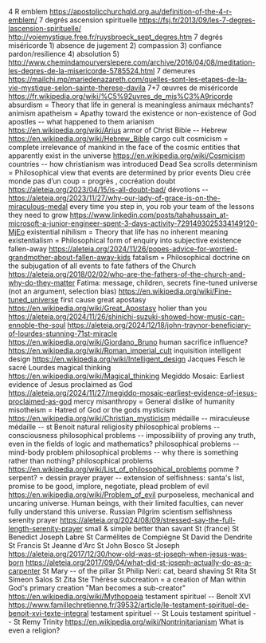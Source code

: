 4 R emblem https://apostolicchurchqld.org.au/definition-of-the-4-r-emblem/
7 degrés ascension spirituelle https://fsj.fr/2013/09/les-7-degres-lascension-spirituelle/ http://voiemystique.free.fr/ruysbroeck_sept_degres.htm
7 degrés miséricorde 1) absence de jugement 2) compassion 3) confiance pardon/resilience 4) absolution 5) http://www.chemindamourverslepere.com/archive/2016/04/08/meditation-les-degres-de-la-misericorde-5785524.html
7 demeures https://mailchi.mp/mariedenazareth.com/quelles-sont-les-etapes-de-la-vie-mystique-selon-sainte-therese-davila
7+7 œuvres de miséricorde https://fr.wikipedia.org/wiki/%C5%92uvres_de_mis%C3%A9ricorde
absurdism = Theory that life in general is meaningless
animaux méchants?
animism
apatheism = Apathy toward the existence or non-existence of God
apostles -- what happened to them
arianism https://en.wikipedia.org/wiki/Arius
armor of Christ
Bible -- Hebrew https://en.wikipedia.org/wiki/Hebrew_Bible
cargo cult
cosmicism = complete irrelevance of mankind in the face of the cosmic entities that apparently exist in the universe https://en.wikipedia.org/wiki/Cosmicism
countries -- how christianism was introduced
Dead Sea scrolls
determinism = Philosophical view that events are determined by prior events
Dieu crée monde pas d’un coup = progrès , cocréation
doubt https://aleteia.org/2023/04/15/is-all-doubt-bad/
dévotions -- https://aleteia.org/2023/11/27/why-our-lady-of-grace-is-on-the-miraculous-medal
every time you step in, you rob your team of the lessons they need to grow https://www.linkedin.com/posts/tahahussain_at-microsoft-a-junior-engineer-spent-3-days-activity-7291493025334149120-MjEo
existential nihilism = Theory that life has no inherent meaning
existentialism = Philosophical form of enquiry into subjective existence
fallen-away https://aleteia.org/2024/11/26/popes-advice-for-worried-grandmother-about-fallen-away-kids
fatalism = Philosophical doctrine on the subjugation of all events to fate
fathers of the Church https://aleteia.org/2018/02/02/who-are-the-fathers-of-the-church-and-why-do-they-matter
Fatima: message, children, secrets
fine-tuned universe (not an argument, selection bias) https://en.wikipedia.org/wiki/Fine-tuned_universe
first cause
great apostasy https://en.wikipedia.org/wiki/Great_Apostasy
holier than you
https://aleteia.org/2024/11/26/shinichi-suzuki-showed-how-music-can-ennoble-the-soul
https://aleteia.org/2024/12/18/john-traynor-beneficiary-of-lourdes-stunning-71st-miracle
https://en.wikipedia.org/wiki/Giordano_Bruno
human sacrifice
influence? https://en.wikipedia.org/wiki/Roman_imperial_cult
inquisition
intelligent design https://en.wikipedia.org/wiki/Intelligent_design
Jacques Fesch
le sacré
Lourdes
magical thinking https://en.wikipedia.org/wiki/Magical_thinking
Megiddo Mosaic: Earliest evidence of Jesus proclaimed as God https://aleteia.org/2024/11/27/megiddo-mosaic-earliest-evidence-of-jesus-proclaimed-as-god
mercy
misanthropy = General dislike of humanity
misotheism = Hatred of God or the gods
mysticism https://en.wikipedia.org/wiki/Christian_mysticism
médaille -- miraculeuse
médaille -- st Benoit
natural religiosity
philosophical problems -- consciousness
philosophical problems -- impossibility of proving any truth, even in the fields of logic and mathematics?
philosophical problems -- mind-body problem
philosophical problems -- why there is something rather than nothing?
philosophical problems https://en.wikipedia.org/wiki/List_of_philosophical_problems
pomme ? serpent? = dessin
prayer
prayer -- extension of selfishness: santa's list, promise to be good, implore, negotiate, plead
problem of evil https://en.wikipedia.org/wiki/Problem_of_evil
purposeless, mechanical and uncaring universe. Human beings, with their limited faculties, can never fully understand this universe.
Russian Pilgrim
scientism
selfishness
serenity prayer https://aleteia.org/2024/08/09/stressed-say-the-full-length-serenity-prayer
small & simple better than savant
St (france)
St Benedict Joseph Labre
St Carmélites de Compiègne
St David the Dendrite
St Francis
St Jeanne d'Arc
St John Bosco
St Joseph https://aleteia.org/2017/12/30/how-old-was-st-joseph-when-jesus-was-born https://aleteia.org/2017/09/04/what-did-st-joseph-actually-do-as-a-carpenter
St Mary -- of the pillar
St Philip Neri: cat, beard shaving
St Rita
St Simeon Salos
St Zita
Ste Thérèse
subcreation = a creation of Man within God's primary creation "Man becomes a sub-creator" https://en.wikipedia.org/wiki/Mythopoeia
testament spirituel -- Benoît XVI https://www.famillechretienne.fr/39532/article/le-testament-spirituel-de-benoit-xvi-texte-integral
testament spirituel -- St Louis
testament spirituel -- St Remy
Trinity https://en.wikipedia.org/wiki/Nontrinitarianism
What is even a religion?
